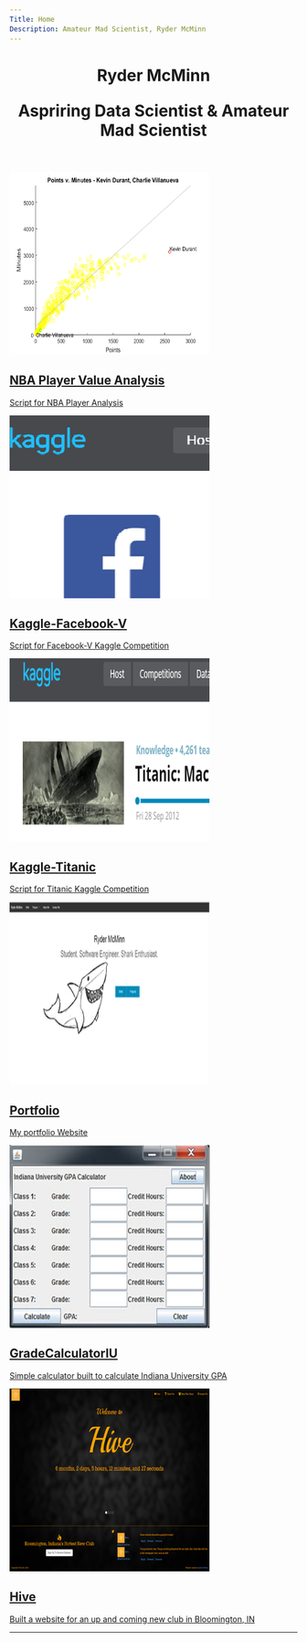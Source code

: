 ```yaml
---
Title: Home
Description: Amateur Mad Scientist, Ryder McMinn
---
```


<header>
  <h1>Ryder McMinn<br />
  <p>Aspriring Data Scientist & Amateur Mad Scientist <i class="fa fa-flask"></i></p>
</header>



<section class="tiles">

<article class="style2"> <!-- NBA Player Value Analysis -->
  <span class="image">
    <img src="./themes/phantom/images/projects/nbathumb.png" alt="" />
  </span>
  <a href="./?projects/nba">
    <h2>NBA Player Value Analysis</h2>
    <div class="content">
      <p>Script for NBA Player Analysis</p>
    </div>
  </a>
</article>

<article class="style3"> <!-- Kaggle-Facebook-V -->
  <span class="image">
    <img src="./themes/phantom/images/projects/kaggle-facebook-vthumb.png" alt="" />
  </span>
  <a href="./?projects/kaggle-facebook-v">
    <h2>Kaggle-Facebook-V</h2>
    <div class="content">
      <p>Script for Facebook-V Kaggle Competition</p>
    </div>
  </a>
</article>

<article class="style4"> <!-- Kaggle-Titanic -->
  <span class="image">
    <img src="./themes/phantom/images/projects/kaggle-titanicthumb.png" alt="" />
  </span>
  <a href="./?projects/kaggle-titanic">
    <h2>Kaggle-Titanic</h2>
    <div class="content">
      <p>Script for Titanic Kaggle Competition</p>
    </div>
  </a>
</article>

  <article class="style1"> <!-- Portfolio -->
    <span class="image">
    	<img src="./themes/phantom/images/projects/portfoliothumb.png" alt="" />
    </span>
    <a href="./?projects/portfolio">
    	<h2>Portfolio</h2>
    	<div class="content">
    		<p>My portfolio Website</p>
    	</div>
    </a>
  </article>

  <article class="style2"> <!-- Grade Calculator IU -->
    <span class="image">
    	<img src="./themes/phantom/images/projects/gradecalculatoriuthumb.jpg" alt="" />
    </span>
    <a href="./?projects/gradecalculatoriu">
    	<h2>GradeCalculatorIU</h2>
    	<div class="content">
    		<p>Simple calculator built to calculate Indiana University GPA</p>
    	</div>
    </a>
  </article>

  <article class="style3"> <!-- Hive -->
    <span class="image">
    	<img src="./themes/phantom/images/projects/hivethumb.png" alt="" />
    </span>
    <a href="./?projects/hive">
    	<h2>Hive</h2>
    	<div class="content">
    		<p>Built a website for an up and coming new club in Bloomington, IN</p>
    	</div>
    </a>
  </article>

</section>

<hr/>
<section id="feed"></section>
